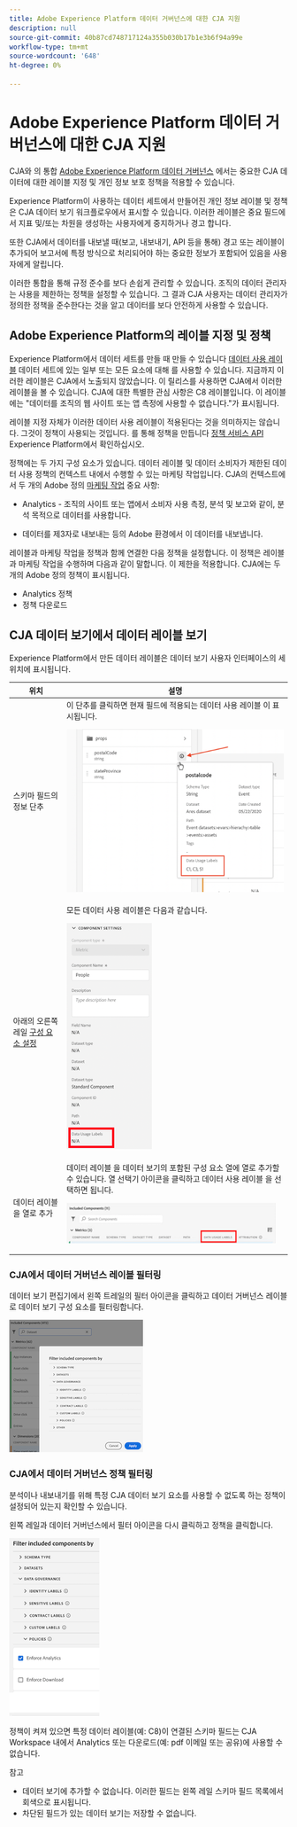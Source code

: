 ```yaml
---
title: Adobe Experience Platform 데이터 거버넌스에 대한 CJA 지원
description: null
source-git-commit: 40b87cd748717124a355b030b17b1e3b6f94a99e
workflow-type: tm+mt
source-wordcount: '648'
ht-degree: 0%

---
```



# Adobe Experience Platform 데이터 거버넌스에 대한 CJA 지원

CJA와 의 통합 [Adobe Experience Platform 데이터 거버넌스](https://experienceleague.adobe.com/docs/experience-platform/data-governance/home.html?lang=en) 에서는 중요한 CJA 데이터에 대한 레이블 지정 및 개인 정보 보호 정책을 적용할 수 있습니다.

Experience Platform이 사용하는 데이터 세트에서 만들어진 개인 정보 레이블 및 정책은 CJA 데이터 보기 워크플로우에서 표시할 수 있습니다. 이러한 레이블은 중요 필드에서 지표 및/또는 차원을 생성하는 사용자에게 중지하거나 경고 합니다.

또한 CJA에서 데이터를 내보낼 때(보고, 내보내기, API 등을 통해) 경고 또는 레이블이 추가되어 보고서에 특정 방식으로 처리되어야 하는 중요한 정보가 포함되어 있음을 사용자에게 알립니다.

이러한 통합을 통해 규정 준수를 보다 손쉽게 관리할 수 있습니다. 조직의 데이터 관리자는 사용을 제한하는 정책을 설정할 수 있습니다. 그 결과 CJA 사용자는 데이터 관리자가 정의한 정책을 준수한다는 것을 알고 데이터를 보다 안전하게 사용할 수 있습니다.

## Adobe Experience Platform의 레이블 지정 및 정책

Experience Platform에서 데이터 세트를 만들 때 만들 수 있습니다 [데이터 사용 레이블](https://experienceleague.adobe.com/docs/experience-platform/data-governance/labels/reference.html?lang=en) 데이터 세트에 있는 일부 또는 모든 요소에 대해 를 사용할 수 있습니다. 지금까지 이러한 레이블은 CJA에서 노출되지 않았습니다. 이 릴리스를 사용하면 CJA에서 이러한 레이블을 볼 수 있습니다. CJA에 대한 특별한 관심 사항은 C8 레이블입니다. 이 레이블에는 &quot;데이터를 조직의 웹 사이트 또는 앱 측정에 사용할 수 없습니다.&quot;가 표시됩니다.

레이블 지정 자체가 이러한 데이터 사용 레이블이 적용된다는 것을 의미하지는 않습니다. 그것이 정책이 사용되는 것입니다. 를 통해 정책을 만듭니다 [정책 서비스 API](https://experienceleague.adobe.com/docs/experience-platform/data-governance/api/overview.html?lang=en) Experience Platform에서 확인하십시오.

정책에는 두 가지 구성 요소가 있습니다. 데이터 레이블 및 데이터 소비자가 제한된 데이터 사용 정책의 컨텍스트 내에서 수행할 수 있는 마케팅 작업입니다. CJA의 컨텍스트에서 두 개의 Adobe 정의 [마케팅 작업](https://experienceleague.adobe.com/docs/experience-platform/data-governance/policies/overview.html?lang=en#appendix) 중요 사항:

* Analytics - 조직의 사이트 또는 앱에서 소비자 사용 측정, 분석 및 보고와 같이, 분석 목적으로 데이터를 사용합니다.

* 데이터를 제3자로 내보내는 등의 Adobe 환경에서 이 데이터를 내보냅니다.

레이블과 마케팅 작업을 정책과 함께 연결한 다음 정책을 설정합니다. 이 정책은 레이블과 마케팅 작업을 수행하며 다음과 같이 말합니다. 이 제한을 적용합니다. CJA에는 두 개의 Adobe 정의 정책이 표시됩니다.

* Analytics 정책
* 정책 다운로드

## CJA 데이터 보기에서 데이터 레이블 보기

Experience Platform에서 만든 데이터 레이블은 데이터 보기 사용자 인터페이스의 세 위치에 표시됩니다.

| 위치 | 설명 |
| --- | --- |
| 스키마 필드의 정보 단추 | 이 단추를 클릭하면 현재 필드에 적용되는 데이터 사용 레이블 이 표시됩니다.<p>![](assets/data-label-left.png) |
| 아래의 오른쪽 레일 [구성 요소 설정](/help/data-views/component-settings/overview.md) | 모든 데이터 사용 레이블은 다음과 같습니다.<p>![](assets/data-label-right.png) |
| 데이터 레이블을 열로 추가 | 데이터 레이블 을 데이터 보기의 포함된 구성 요소 열에 열로 추가할 수 있습니다. 열 선택기 아이콘을 클릭하고 데이터 사용 레이블 을 선택하면 됩니다.<p>![](assets/data-label-column.png) |

### CJA에서 데이터 거버넌스 레이블 필터링

데이터 보기 편집기에서 왼쪽 트레일의 필터 아이콘을 클릭하고 데이터 거버넌스 레이블로 데이터 보기 구성 요소를 필터링합니다.

![](assets/filter-labels.png)

### CJA에서 데이터 거버넌스 정책 필터링

분석이나 내보내기를 위해 특정 CJA 데이터 보기 요소를 사용할 수 없도록 하는 정책이 설정되어 있는지 확인할 수 있습니다.

왼쪽 레일과 데이터 거버넌스에서 필터 아이콘을 다시 클릭하고 정책을 클릭합니다.

![](assets/filter-policies.png)

정책이 켜져 있으면 특정 데이터 레이블(예: C8)이 연결된 스키마 필드는 CJA Workspace 내에서 Analytics 또는 다운로드(예: pdf 이메일 또는 공유)에 사용할 수 없습니다.

참고

* 데이터 보기에 추가할 수 없습니다. 이러한 필드는 왼쪽 레일 스키마 필드 목록에서 회색으로 표시됩니다.
* 차단된 필드가 있는 데이터 보기는 저장할 수 없습니다.


